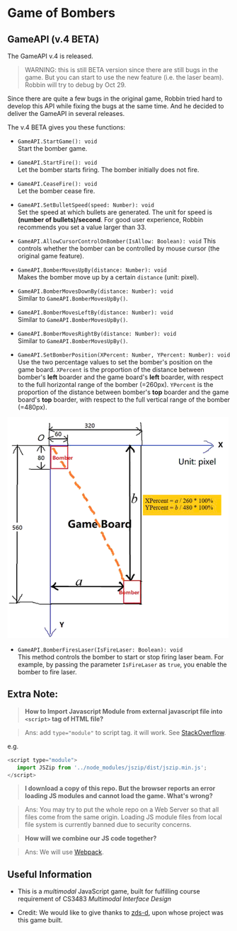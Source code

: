 # Game of Bombers


## GameAPI (v.4 BETA)

The GameAPI v.4 is released.

> WARNING: this is still BETA version since there are still bugs in the game. But you can start to use the new feature (i.e. the laser beam). Robbin will try to debug by Oct 29.

Since there are quite a few bugs in the original game, Robbin tried hard to develop this API while fixing the bugs at the same time. And he decided to deliver the GameAPI in several releases.

The v.4 BETA gives you these functions:

+ ```GameAPI.StartGame(): void```  
 Start the bomber game.

+ ```GameAPI.StartFire(): void```  
  Let the bomber starts firing. The bomber initially does not fire.

+ ```GameAPI.CeaseFire(): void```  
  Let the bomber cease fire.

+ ```GameAPI.SetBulletSpeed(speed: Number): void```  
  Set the speed at which bullets are generated. The unit for speed is **(number of bullets)/second**. For good user experience, Robbin recommends you set a value larger than 33.

+ ```GameAPI.AllowCursorControlOnBomber(IsAllow: Boolean): void```
  This controls whether the bomber can be controlled by mouse cursor (the original game feature).

+ ```GameAPI.BomberMovesUpBy(distance: Number): void```  
  Makes the bomber move up by a certain ```distance``` (unit: pixel).

+ ```GameAPI.BomberMovesDownBy(distance: Number): void```  
  Similar to ```GameAPI.BomberMovesUpBy()```.

+ ```GameAPI.BomberMovesLeftBy(distance: Number): void```  
  Similar to ```GameAPI.BomberMovesUpBy()```.

+ ```GameAPI.BomberMovesRightBy(distance: Number): void```  
  Similar to ```GameAPI.BomberMovesUpBy()```.

+ ```GameAPI.SetBomberPosition(XPercent: Number, YPercent: Number): void```  
  Use the two percentage values to set the bomber's position on the game board. ```XPercent``` is the proportion of the distance between bomber's **left** boarder and the game board's **left** boarder, with respect to the full horizontal range of the bomber (=260px). ```YPercent``` is the proportion of the distance between bomber's **top** boarder and the game board's **top** boarder, with respect to the full vertical range of the bomber (=480px). 

<img alt="Sketch explaining the bomber position by percentage" src="./images/doc/BomberPos_Explained.gif" width="500px" height="500px">  

+ ```GameAPI.BomberFiresLaser(IsFireLaser: Boolean): void```  
  This method controls the bomber to start or stop firing laser beam. For example, by passing the parameter ```IsFireLaser``` as ```true```, you enable the bomber to fire laser.

## Extra Note: 
  > **How to Import Javascript Module from external javascript file into ```<script>``` tag of HTML file?**
 
  > Ans: add ```type="module"``` to script tag. it will work. See [StackOverflow](https://stackoverflow.com/questions/62783429/how-to-import-javascript-module-from-external-javascript-file-into-script-tag).
  
  e.g.
  ```js
  <script type="module">    
     import JSZip from '../node_modules/jszip/dist/jszip.min.js';
  </script>
  ```
 
  > **I download a copy of this repo. But the browser reports an error loading JS modules and cannot load the game. What's wrong?**  
  
  > Ans: You may try to put the whole repo on a Web Server so that all files come from the same origin. Loading JS module files from local file system is currently banned due to security concerns.
 
  > **How will we combine our JS code together?**

  > Ans: We will use [Webpack](https://webpack.js.org/guides/getting-started/).
 
 

## Useful Information

+ This is a *multimodal* JavaScript game, built for fulfilling course requirement of CS3483 *Multimodal Interface Design* 

+ Credit: We would like to give thanks to [zds-d](https://github.com/zds-d/planeGame.git), upon whose project was this game built. 
